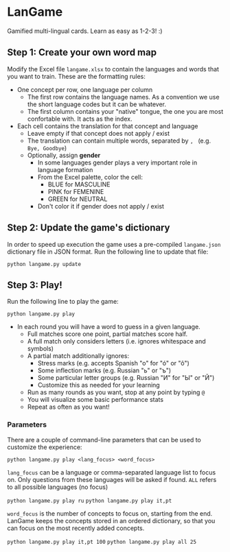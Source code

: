 # LanGame

Gamified multi-lingual cards. Learn as easy as 1-2-3! :)

## Step 1: Create your own word map

Modify the Excel file `langame.xlsx` to contain the languages and words that you want to train.
These are the formatting rules:

* One concept per row, one language per column
    * The first row contains the language names. As a convention we use the short language codes but it can be whatever.
    * The first column contains your "native" tongue, the one you are most confortable with. It acts as the index.
* Each cell contains the translation for that concept and language
    * Leave empty if that concept does not apply / exist
    * The translation can contain multiple words, separated by `, ` (e.g. `Bye, Goodbye`)
    * Optionally, assign **gender**
        * In some languages gender plays a very important role in language formation
        * From the Excel palette, color the cell:
            * BLUE for MASCULINE
            * PINK for FEMENINE
            * GREEN for NEUTRAL
        * Don't color it if gender does not apply / exist

## Step 2: Update the game's dictionary

In order to speed up execution the game uses a pre-compiled `langame.json` dictionary file in JSON format.
Run the following line to update that file:

`python langame.py update`

## Step 3: Play!

Run the following line to play the game:

`python langame.py play`

* In each round you will have a word to guess in a given language.
    * Full matches score one point, partial matches score half.
    * A full match only considers letters (i.e. ignores whitespace and symbols)
    * A partial match additionally ignores:
        * Stress marks (e.g. accepts Spanish "o" for "ó" or "ô")
        * Some inflection marks (e.g. Russian "ь" or "ъ")
        * Some particular letter groups (e.g. Russian "И" for "Ы" or "Й")
        * Customize this as needed for your learning
    * Run as many rounds as you want, stop at any point by typing `@`
    * You will visualize some basic performance stats
    * Repeat as often as you want!

### Parameters

There are a couple of command-line parameters that can be used to customize the experience:

`python langame.py play <lang_focus> <word_focus>`

`lang_focus` can be a language or comma-separated language list to focus on.
Only questions from these languages will be asked if found.
`ALL` refers to all possible languages (no focus)

`python langame.py play ru`
`python langame.py play it,pt`

`word_focus` is the number of concepts to focus on, starting from the end.
LanGame keeps the concepts stored in an ordered dictionary, so that you can focus on the most recently added concepts.

`python langame.py play it,pt 100`
`python langame.py play all 25`